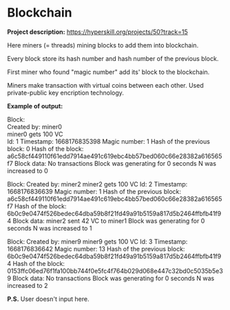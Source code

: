 # Blockchain
**Project description:** https://hyperskill.org/projects/50?track=15

Here miners (= threads) mining blocks to add them into blockchain.

Every block store its hash number and hash number of the previous block.

First miner who found "magic number" add its' block to the blockchain.

Miners make transaction with virtual coins between each other. Used private-public key encription technology.

**Example of output:**

Block:  
Created by: miner0  
miner0 gets 100 VC  
Id: 1
Timestamp: 1668176835398
Magic number: 1
Hash of the previous block: 
0
Hash of the block: 
a6c58cf449110f61edd7914ae491c619ebc4bb57bed060c66e28382a616565f7
Block data:
No transactions
Block was generating for 0 seconds
N was increased to 0

Block:
Created by: miner2
miner2 gets 100 VC
Id: 2
Timestamp: 1668176836639
Magic number: 1
Hash of the previous block: 
a6c58cf449110f61edd7914ae491c619ebc4bb57bed060c66e28382a616565f7
Hash of the block: 
6b0c9e0474f526bedec64dba59b8f21fd49a91b5159a817d5b2464ffbfb41f94
Block data:
miner2 sent 42 VC to miner1
Block was generating for 0 seconds
N was increased to 1

Block:
Created by: miner9
miner9 gets 100 VC
Id: 3
Timestamp: 1668176836642
Magic number: 13
Hash of the previous block: 
6b0c9e0474f526bedec64dba59b8f21fd49a91b5159a817d5b2464ffbfb41f94
Hash of the block: 
0153ffc06ed76f1fa100bb744f0e5fc4f764b029d068e447c32bd0c5035b5e39
Block data:
No transactions
Block was generating for 0 seconds
N was increased to 2


**P.S.** User doesn't input here.
